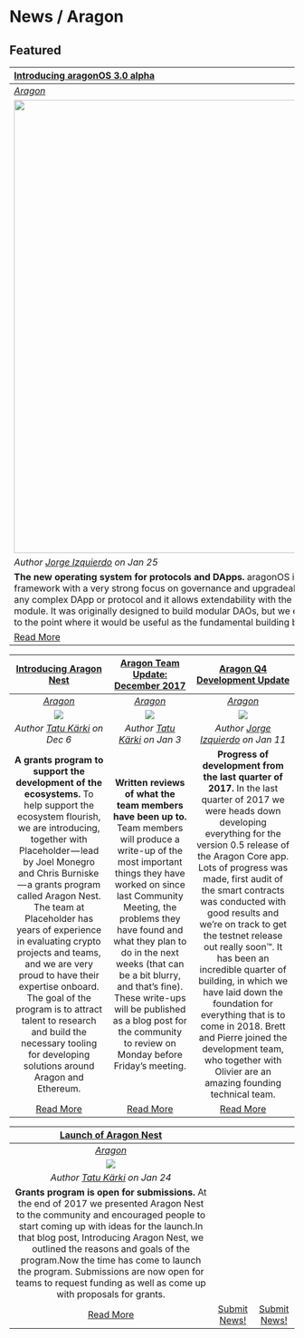 # News / Aragon

## **Featured**
[**Introducing aragonOS 3.0 alpha**](https://blog.aragon.one/introducing-aragonos-3-0-alpha-the-new-operating-system-for-protocols-and-dapps-348f7ac92cff) |
:----------- |
[_Aragon_](aragon.md) |
[<img src="../images/aragonos_3_alpha.png" style="width: 50rem;">](https://blog.aragon.one/introducing-aragonos-3-0-alpha-the-new-operating-system-for-protocols-and-dapps-348f7ac92cff) |
_Author [Jorge Izquierdo](https://blog.aragon.one/@izqui9) on Jan 25_ |
**The new operating system for protocols and DApps.** aragonOS is smart contract development framework with a very strong focus on governance and upgradeability. This architecture can be used by any complex DApp or protocol and it allows extendability with the ability to plug in any Aragon governance module. It was originally designed to build modular DAOs, but we ended up abstracting it more and more to the point where it would be useful as the fundamental building block of any decentralized project. |
[Read More](https://blog.aragon.one/introducing-aragonos-3-0-alpha-the-new-operating-system-for-protocols-and-dapps-348f7ac92cff) |

[**Introducing Aragon Nest**](https://blog.aragon.one/introducing-aragon-nest-1aa8c91c0566) | [**Aragon Team Update: December 2017**](https://blog.aragon.one/aragon-team-update-december-2017-cf076d3a46a3) | [**Aragon Q4 Development Update**](https://blog.aragon.one/aragon-q4-development-update-32a21935333e) |
:-----------:|:-----------:|:-----------:|
[_Aragon_](aragon.md) | [_Aragon_](aragon.md) | [_Aragon_](aragon.md) |
[<img src="../images/aragon_nest.png">](https://blog.aragon.one/introducing-aragon-nest-1aa8c91c0566) | [<img src="../images/aragon_december_team_update.png">](https://blog.aragon.one/aragon-team-update-december-2017-cf076d3a46a3) | [<img src="../images/aragon_dev_update.png">](https://blog.aragon.one/aragon-q4-development-update-32a21935333e) |
_Author [Tatu Kärki](https://blog.aragon.one/@Smokyish) on Dec 6_ | _Author [Tatu Kärki](https://blog.aragon.one/@Smokyish) on Jan 3_ | _Author [Jorge Izquierdo](https://blog.aragon.one/@izqui9) on Jan 11_ |
**A grants program to support the development of the ecosystems.** To help support the ecosystem flourish, we are introducing, together with Placeholder — lead by Joel Monegro and Chris Burniske — a grants program called Aragon Nest. The team at Placeholder has years of experience in evaluating crypto projects and teams, and we are very proud to have their expertise onboard. The goal of the program is to attract talent to research and build the necessary tooling for developing solutions around Aragon and Ethereum. | **Written reviews of what the team members have been up to.** Team members will produce a write-up of the most important things they have worked on since last Community Meeting, the problems they have found and what they plan to do in the next weeks (that can be a bit blurry, and that’s fine). These write-ups will be published as a blog post for the community to review on Monday before Friday’s meeting. | **Progress of development from the last quarter of 2017.** In the last quarter of 2017 we were heads down developing everything for the version 0.5 release of the Aragon Core app. Lots of progress was made, first audit of the smart contracts was conducted with good results and we’re on track to get the testnet release out really soon™. It has been an incredible quarter of building, in which we have laid down the foundation for everything that is to come in 2018. Brett and Pierre joined the development team, who together with Olivier are an amazing founding technical team. |
[Read More](https://blog.aragon.one/introducing-aragon-nest-1aa8c91c0566) | [Read More](https://blog.aragon.one/aragon-team-update-december-2017-cf076d3a46a3) | [Read More](https://blog.aragon.one/aragon-q4-development-update-32a21935333e) |

[**Launch of Aragon Nest**](https://blog.aragon.one/launch-of-aragon-nest-8d42d1a37595) | | |
:-----------:|:-----------:|:-----------:|
[_Aragon_](aragon.md) | | |
[<img src="../images/launch_of_aragon_nest.png">](https://blog.aragon.one/launch-of-aragon-nest-8d42d1a37595) | | |
 _Author [Tatu Kärki](https://blog.aragon.one/@Smokyish) on Jan 24_ | | |
**Grants program is open for submissions.** At the end of 2017 we presented Aragon Nest to the community and encouraged people to start coming up with ideas for the launch.In that blog post, Introducing Aragon Nest, we outlined the reasons and goals of the program.Now the time has come to launch the program. Submissions are now open for teams to request funding as well as come up with proposals for grants. | | |
[Read More](https://blog.aragon.one/launch-of-aragon-nest-8d42d1a37595) | [Submit News!](/guides/guide_for_submitting_news.md) | [Submit News!](/guides/guide_for_submitting_news.md) |
